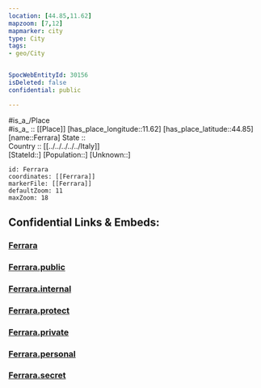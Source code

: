 ```yaml
---
location: [44.85,11.62] 
mapzoom: [7,12] 
mapmarker: city 
type: City
tags:
- geo/City


SpocWebEntityId: 30156
isDeleted: false
confidential: public

---
```

#is_a_/Place  
#is_a_ :: [[Place]] 
[has_place_longitude::11.62] 
[has_place_latitude::44.85] 
[name::Ferrara] 
State ::  
Country :: [[../../../../../Italy]]  
[StateId::] 
[Population::] 
[Unknown::] 


```leaflet
id: Ferrara
coordinates: [[Ferrara]] 
markerFile: [[Ferrara]] 
defaultZoom: 11 
maxZoom: 18
```


## Confidential Links & Embeds: 

### [Ferrara](/_Standards/Earth/Continent/Europe/Europe~South/Italy/regions~Italy/Emilia-Romagna/Ferrara.Province/City/Ferrara.md) 

### [Ferrara.public](/_public/Earth/Continent/Europe/Europe~South/Italy/regions~Italy/Emilia-Romagna/Ferrara.Province/City/Ferrara.public.md) 

### [Ferrara.internal](/_internal/Earth/Continent/Europe/Europe~South/Italy/regions~Italy/Emilia-Romagna/Ferrara.Province/City/Ferrara.internal.md) 

### [Ferrara.protect](/_protect/Earth/Continent/Europe/Europe~South/Italy/regions~Italy/Emilia-Romagna/Ferrara.Province/City/Ferrara.protect.md) 

### [Ferrara.private](/_private/Earth/Continent/Europe/Europe~South/Italy/regions~Italy/Emilia-Romagna/Ferrara.Province/City/Ferrara.private.md) 

### [Ferrara.personal](/_personal/Earth/Continent/Europe/Europe~South/Italy/regions~Italy/Emilia-Romagna/Ferrara.Province/City/Ferrara.personal.md) 

### [Ferrara.secret](/_secret/Earth/Continent/Europe/Europe~South/Italy/regions~Italy/Emilia-Romagna/Ferrara.Province/City/Ferrara.secret.md)

